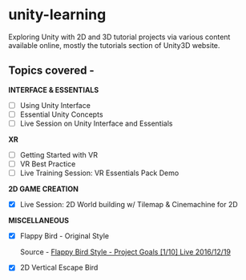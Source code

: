 # unity-learning

Exploring Unity with 2D and 3D tutorial projects via various content available online, mostly the tutorials section of Unity3D website.

## Topics covered - 

**INTERFACE & ESSENTIALS**

- [ ] Using Unity Interface
- [ ] Essential Unity Concepts
- [ ] Live Session on Unity Interface and Essentials

**XR**

- [ ] Getting Started with VR
- [ ] VR Best Practice
- [ ] Live Training Session: VR Essentials Pack Demo

**2D GAME CREATION**

- [x] Live Session: 2D World building w/ Tilemap & Cinemachine for 2D

**MISCELLANEOUS**

- [x] Flappy Bird - Original Style

  Source - [Flappy Bird Style - Project Goals [1/10] Live 2016/12/19](https://www.youtube.com/watch?v=WWn4i5u2pWY) 

- [x] 2D Vertical Escape Bird

